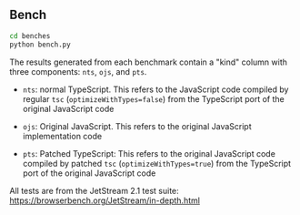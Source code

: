 ## Bench
```bash
cd benches
python bench.py
```

The results generated from each benchmark contain a "kind" column with three components: `nts`, `ojs`, and `pts`.

- `nts`: normal TypeScript. This refers to the JavaScript code compiled by regular `tsc` (`optimizeWithTypes=false`) from the TypeScript port of the original JavaScript code

- `ojs`: Original JavaScript. This refers to the original JavaScript implementation code

- `pts`: Patched TypeScript: This refers to the original JavaScript code compiled by patched `tsc` (`optimizeWithTypes=true`) from the TypeScript port of the original JavaScript code


All tests are from the JetStream 2.1 test suite: https://browserbench.org/JetStream/in-depth.html